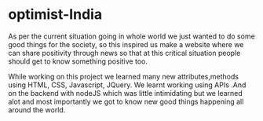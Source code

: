 # optimist-India


As per the current situation going in whole world we just wanted to do some good things for the society, so this inspired us make a website where we can share positivity through news so that at this critical situation people should get to know something positive too.

While working on this project we learned many new attributes,methods using HTML, CSS, Javascript, JQuery. We learnt working using APIs .And on the backend with nodeJS which was little intimidating but we learned alot and most importantly we got to know new good things happening all around the world.

